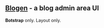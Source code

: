 ## **[Blogen](https://mezin24.github.io/Blogen_admin_UI/)** - a blog admin area UI

**Botstrap** only. Layout only.
